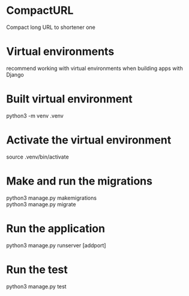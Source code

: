 # CompactURL
Compact long URL to shortener one

# Virtual environments
recommend working with virtual environments when building apps with Django

# Built virtual environment
python3 -m venv .venv

# Activate the virtual environment
source .venv/bin/activate

# Make and run the migrations
python3 manage.py makemigrations <br/>
python3 manage.py migrate 

# Run the application
python3 manage.py runserver [addport]

# Run the test
python3 manage.py test  
